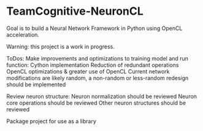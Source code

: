 # TeamCognitive-NeuronCL

Goal is to build a Neural Network Framework in Python using OpenCL acceleration.

Warning: this project is a work in progress.

ToDos:
Make improvements and optimizations to training model and run function:
  Cython implementation
  Reduction of redundant operations
  OpenCL optimizations & greater use of OpenCL
  Current network modifications are likely random, a non-random or less-random redesign should be implemented

Review neuron structure:
  Neuron normalization should be reviewed
  Neuron core operations should be reviewed
  Other neuron structures should be reviewed

Package project for use as a library
